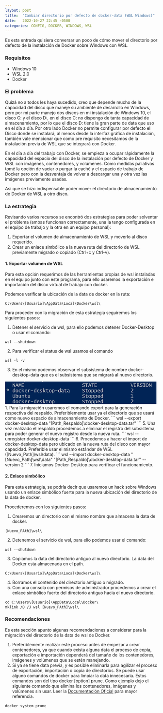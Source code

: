 ```yaml
---
layout: post
title:  "Cambiar directorio por defecto de docker-data (WSL Windows)"
date:   2022-10-27 22:45 -0500
categories: CONFIG, DOCKER, WINDOWS, WSL
---
```


Es esta entrada quisiera conversar un poco de cómo mover el directorio por defecto de la instalación de Docker sobre Windows con WSL.

### Requisitos
- Windows 10
- WSL 2.0
- Docker

### El problema
Quizá no a todos les haya sucedido, creo que depende mucho de la capacidad del disco que maneje su ambiente de desarrollo en Windows, pero por mi parte manejo dos discos en mi instalación de Windows 10, el disco C: y el disco D:, en el disco C: no dispongo de tanta capacidad de almacenamiento, por lo que el disco D: tiene la gran parte de data que uso en el día a día. Por otro lado Docker no permite configurar por defecto el Disco donde se instalará, al menos desde la interfaz gráfica de instalación, también vale mencionar que como pre requisito necesitamos de la instalación previa de WSL que se integrará con Docker.

En el día a día del trabajo con Docker, se empieza a ocupar rápidamente la capacidad del espacio del disco de la instalación por defecto de Docker y WSL con imágenes, contenedores, y volúmenes. Como medidas paliativas tomé la opción de vaciar o purgar la caché y el espacio de trabajo de Docker pero con la desventaja de volver a descargar una y otra vez las imágenes previamente usadas.
 
Así que se hizo indispensable poder mover el directorio de almacenamiento de Docker de WSL a otro disco.

### La estrategia
Revisando varios recursos se encontró dos estrategias para poder solventar el problema (ambas funcionan correctamente, una la tengo configurada en el equipo de trabajo y la otra en un equipo personal):

1. Exportar el volumen de almacenamiento de WSL y moverlo al disco requerido.
2. Crear un enlace simbólico a la nueva ruta del directorio de WSL previamente migrado o copiado (Ctrl+c y Ctrl-v).

#### 1. Exportar volumen de WSL
Para esta opción requerimos de las herramientas propias de wsl instaladas en el equipo junto con este programa, para ello usaremos la exportación e importación del disco virtual de trabajo con docker.

Podemos verificar la ubicación de la data de docker en la ruta:
```
C:\Users\[Usuario]\AppData\Local\Docker\wsl\
```
Para proceder con la migración de esta estrategia seguiremos los siguientes pasos:
1. Detener el servicio de wsl, para ello podemos detener Docker-Desktop o usar el comando:
```
wsl --shutdown
```
2. Para verificar el status de wsl usamos el comando
```
wsl -l -v
```
3. En el mismo podemos observar el subsistema de nombre docker-desktop-data que es el subsistema que se migrará al nuevo directorio.
<img class="img-post" src="/assets/post/dockerwsl/wslStop.png" alt="WSL command status"/>
1. Para la migración usaremos el comando export para la generación respectiva del respaldo. Preferiblemente usar ya el directorio que se usará como nuevo espacio de almacenamiento de Docker.
```
wsl --export docker-desktop-data "[Path_Respaldo]\docker-desktop-data.tar"
```
5. Una vez realizado el respaldo procedemos a eliminar el registro del subsistema, para poder generar el nuevo registro desde la nueva ruta.
```
wsl --unregister docker-desktop-data
```
6. Procedemos a hacer el import de docker-desktop-data pero ubicado en la nueva ruta del disco con mayor capacidad. Preferible usar el mismo estándar de WSL ([Nuevo_Path]\wsl\data).
```
wsl --import docker-desktop-data "[Nuevo_Path]\wsl\data" "[Path_Respaldo]\docker-desktop-data.tar" --version 2
```
7. Iniciamos Docker-Desktop para verificar el funcionamiento.

#### 2. Enlace simbólico
Para esta estrategia, se podría decir que usaremos un hack sobre Windows usando un enlace simbólico fuerte para la nueva ubicación del directorio de la data de docker.

Procederemos con los siguientes pasos:
1. Crearemos un directorio con el mismo nombre que almacena la data de docker. 
```
[Nuevo_PAth]\wsl\
```
2. Detenemos el servicio de wsl, para ello podemos usar el comando:
```
wsl --shutdown
```
3. Copiamos la data del directorio antiguo al nuevo directorio. La data del Docker esta almacenada en el path.
```
C:\Users\[Usuario]\AppData\Local\Docker\wsl\
```
4. Borramos el contenido del directorio antiguo o migrado.
5. Con una consola con permisos de administrador procedemos a crear el enlace simbólico fuerte del directorio antiguo hacia el nuevo directorio.
```
cd C:\Users\[Usuario]\AppData\Local\Docker\
mklink /D /J wsl [Nuevo_PAth]\wsl\
```

### Recomendaciones
Es esta sección apunto algunas recomendaciones a considerar para la migración del directorio de la data de wsl de Docker.

1. Preferiblemente realizar este proceso antes de empezar a crear contenedores, ya que cuando exista alguna data el proceso de copia, exportación e importación dependerá del tamaño de los contenedores, imágenes y volúmenes que se estén manejando.
2. Si ya se tiene data previa, y es posible eliminarla para agilizar el proceso de exportación, importación o copia de directorios. Se puede usar alguno comandos de docker para limpiar la data innecesaria. Estos comandos son del tipo docker [option] prune. Como ejemplo dejo el siguiente comando que elimina los contenedores, imágenes y volúmenes sin usar. Leer la [Documentación Oficial](https://docs.docker.com/engine/reference/commandline/system_prune/) para mayor referencia.
```
docker system prune
```   